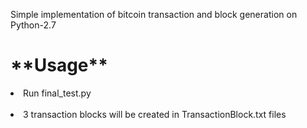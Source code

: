 Simple implementation of bitcoin transaction and block generation on Python-2.7

<h1>**Usage**</h1>
  
  <li>Run final_test.py</li><br>
  <li>3 transaction blocks will be created in TransactionBlock.txt files </li>
